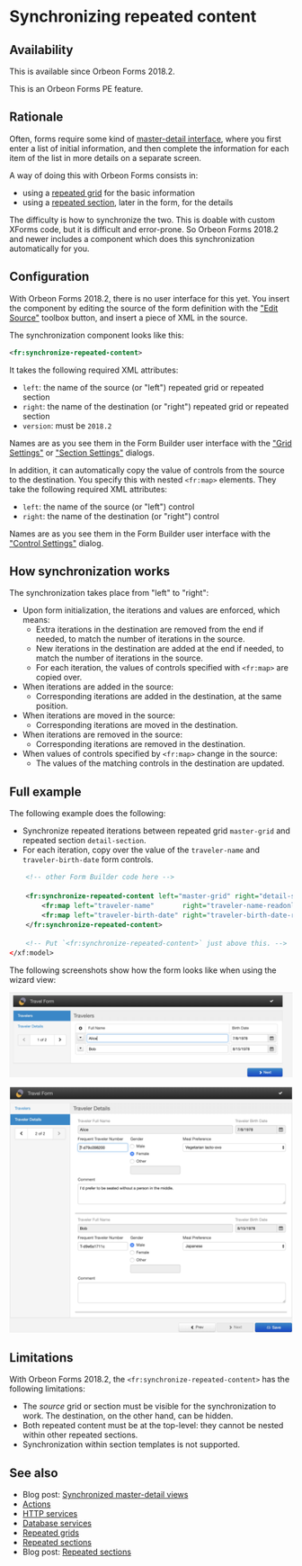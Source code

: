 # Synchronizing repeated content

## Availability

This is available since Orbeon Forms 2018.2.

This is an Orbeon Forms PE feature.

## Rationale

Often, forms require some kind of [master-detail interface](https://en.wikipedia.org/wiki/Master%E2%80%93detail_interface), where you first enter a list of initial information, and then complete the information for each item of the list in more details on a separate screen.

A way of doing this with Orbeon Forms consists in:

- using a [repeated grid](repeated-grids.md) for the basic information
- using a [repeated section](section-settings.md#repeated-content), later in the form, for the details

The difficulty is how to synchronize the two. This is doable with custom XForms code, but it is difficult and error-prone. So Orbeon Forms 2018.2 and newer includes a component which does this synchronization automatically for you.

## Configuration

With Orbeon Forms 2018.2, there is no user interface for this yet. You insert the component by editing the source of the form definition with the ["Edit Source"](edit-source.md) toolbox button, and insert a piece of XML in the source.

The synchronization component looks like this:

```xml
<fr:synchronize-repeated-content>
```

It takes the following required XML attributes:

- `left`: the name of the source (or "left") repeated grid or repeated section 
- `right`: the name of the destination (or "right") repeated grid or repeated section
- `version`: must be `2018.2`  

Names are as you see them in the Form Builder user interface with the ["Grid Settings"](repeated-grids.md#grid-settings) or ["Section Settings"](section-settings.md#basic-settings) dialogs.

In addition, it can automatically copy the value of controls from the source to the destination. You specify this with nested `<fr:map>` elements. They take the following required XML attributes:

- `left`: the name of the source (or "left") control 
- `right`: the name of the destination (or "right") control

Names are as you see them in the Form Builder user interface with the ["Control Settings"](control-settings.md#basic-options) dialog.

## How synchronization works

The synchronization takes place from "left" to "right":

- Upon form initialization, the iterations and values are enforced, which means:
   - Extra iterations in the destination are removed from the end if needed, to match the number of iterations in the source.
   - New iterations in the destination are added at the end if needed, to match the number of iterations in the source.
   - For each iteration, the values of controls specified with `<fr:map>` are copied over.
- When iterations are added in the source:
    - Corresponding iterations are added in the destination, at the same position.
- When iterations are moved in the source:
    - Corresponding iterations are moved in the destination.
- When iterations are removed in the source:
    - Corresponding iterations are removed in the destination.
- When values of controls specified by `<fr:map>` change in the source:
    - The values of the matching controls in the destination are updated.

## Full example

The following example does the following:

- Synchronize repeated iterations between repeated grid `master-grid` and repeated section `detail-section`.
- For each iteration, copy over the value of the `traveler-name` and `traveler-birth-date` form controls.

```xml
    <!-- other Form Builder code here -->

    <fr:synchronize-repeated-content left="master-grid" right="detail-section" version="2018.2">
        <fr:map left="traveler-name"       right="traveler-name-readonly"/>
        <fr:map left="traveler-birth-date" right="traveler-birth-date-readonly"/>
    </fr:synchronize-repeated-content>
    
    <!-- Put `<fr:synchronize-repeated-content>` just above this. -->
</xf:model>
```

The following screenshots show how the form looks like when using the wizard view:

![Master view](images/sync-master.png)

![Detail view](images/sync-detail.png)

## Limitations

With Orbeon Forms 2018.2, the  `<fr:synchronize-repeated-content>` has the following limitations:

- The *source* grid or section must be visible for the synchronization to work. The destination, on the other hand, can be hidden.
- Both repeated content must be at the top-level: they cannot be nested within other repeated sections.
- Synchronization within section templates is not supported.

## See also

- Blog post: [Synchronized master-detail views](https://blog.orbeon.com/2019/01/synchronized-master-detail-views.html)
- [Actions](actions.md)
- [HTTP services](http-services.md)
- [Database services](database-services.md)
- [Repeated grids](repeated-grids.md)
- [Repeated sections](section-settings.md#repeated-content)
- Blog post: [Repeated sections](https://blog.orbeon.com/2014/01/repeated-sections.html)
